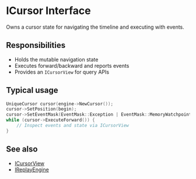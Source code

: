 # ICursor Interface

Owns a cursor state for navigating the timeline and executing with events.

## Responsibilities
- Holds the mutable navigation state
- Executes forward/backward and reports events
- Provides an `ICursorView` for query APIs

## Typical usage
```cpp
UniqueCursor cursor(engine->NewCursor());
cursor->SetPosition(begin);
cursor->SetEventMask(EventMask::Exception | EventMask::MemoryWatchpoint);
while (cursor->ExecuteForward()) {
    // Inspect events and state via ICursorView
}
```

## See also
- [ICursorView](interface-ICursorView.md)
- [IReplayEngine](interface-IReplayEngine.md)
